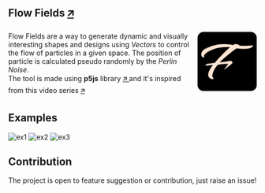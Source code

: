 ## Flow Fields <a href="https://flow-field-abdul-k.vercel.app/" target="_blank"> 🡭 </a>
<img src="assets/img/android-chrome-512x512.png" alt="logo" align="right" width="120" height="120" padding="20">
<p>
  Flow Fields are a way to generate dynamic and visually interesting shapes and designs using <i>Vectors</i> to control the flow of particles in a given space. The position of particle is calculated pseudo randomly
  by the <i>Perlin Noise</i>.<br> The tool is made using <b>p5js</b> library <a href="https://p5js.org/" target="__blank"> 🡭 </a> and it's inspired from this video series <a href="https://www.youtube.com/watch?v=Qf4dIN99e2w&list=PLRqwX-V7Uu6bgPNQAdxQZpJuJCjeOr7VD" target="_blank"> 🡭 </a>
</p>

## Examples
<img src="assets/img/flow_field0.png" alt="ex1"/>
<img src="assets/img/flow_field1.png" alt="ex2"/>
<img src="assets/img/flow_field2.png" alt="ex3"/>

## Contribution
The project is open to feature suggestion or contribution, just raise an issue!
